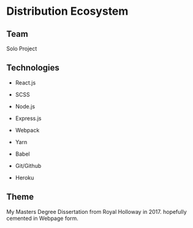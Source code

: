 # Distribution Ecosystem

## Team

Solo Project

## Technologies

- React.js

- SCSS

- Node.js

- Express.js

- Webpack

- Yarn

- Babel

- Git/Github

- Heroku


## Theme

My Masters Degree Dissertation from Royal Holloway in 2017. hopefully cemented in Webpage form.
